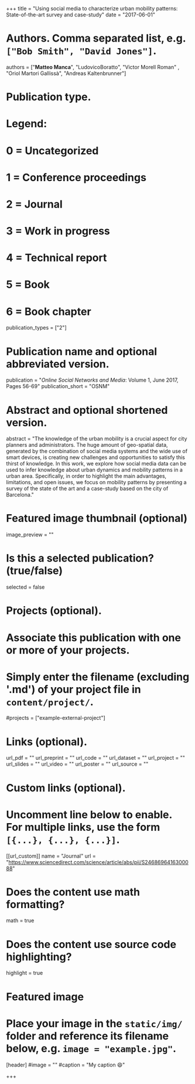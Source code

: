+++
title = "Using social media to characterize urban mobility patterns: State-of-the-art survey and case-study"
date = "2017-06-01"

# Authors. Comma separated list, e.g. `["Bob Smith", "David Jones"]`.

authors = ["**Matteo Manca**", "LudovicoBoratto", "Victor Morell Roman" , "Oriol Martori Gallissà", "Andreas Kaltenbrunner"]


# Publication type.
# Legend:
# 0 = Uncategorized
# 1 = Conference proceedings
# 2 = Journal
# 3 = Work in progress
# 4 = Technical report
# 5 = Book
# 6 = Book chapter
publication_types = ["2"]

# Publication name and optional abbreviated version.
publication = "*Online Social Networks and Media*: Volume 1, June 2017, Pages 56-69"
publication_short = "OSNM"


# Abstract and optional shortened version.
abstract = "The knowledge of the urban mobility is a crucial aspect for city planners and administrators. The huge amount of geo-spatial data, generated by the combination of social media systems and the wide use of smart devices, is creating new challenges and opportunities to satisfy this thirst of knowledge. In this work, we explore how social media data can be used to infer knowledge about urban dynamics and mobility patterns in a urban area. Specifically, in order to highlight the main advantages, limitations, and open issues, we focus on mobility patterns by presenting a survey of the state of the art and a case-study based on the city of Barcelona."

# Featured image thumbnail (optional)
image_preview = ""

# Is this a selected publication? (true/false)
selected = false

# Projects (optional).
#   Associate this publication with one or more of your projects.
#   Simply enter the filename (excluding '.md') of your project file in `content/project/`.
#projects = ["example-external-project"]

# Links (optional).
url_pdf = ""
url_preprint = ""
url_code = ""
url_dataset = ""
url_project = ""
url_slides = ""
url_video = ""
url_poster = ""
url_source = ""

# Custom links (optional).
#   Uncomment line below to enable. For multiple links, use the form `[{...}, {...}, {...}]`.
[[url_custom]]
name = "Journal"
url = "https://www.sciencedirect.com/science/article/abs/pii/S2468696416300088"

# Does the content use math formatting?
math = true

# Does the content use source code highlighting?
highlight = true
  
# Featured image
# Place your image in the `static/img/` folder and reference its filename below, e.g. `image = "example.jpg"`.
[header]
#image = ""
#caption = "My caption :smile:"

+++


